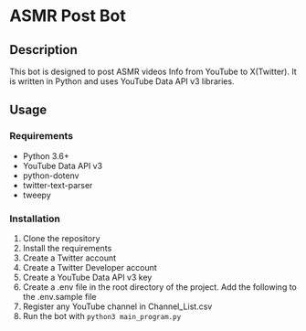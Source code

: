 # ASMR Post Bot
## Description
This bot is designed to post ASMR videos Info from YouTube to X(Twitter). 
It is written in Python and uses YouTube Data API v3 libraries.
## Usage
### Requirements
* Python 3.6+
* YouTube Data API v3
* python-dotenv
* twitter-text-parser
* tweepy

### Installation
1. Clone the repository
2. Install the requirements
3. Create a Twitter account
4. Create a Twitter Developer account
5. Create a YouTube Data API v3 key
6. Create a .env file in the root directory of the project. Add the following to the .env.sample file
7. Register any YouTube channel in Channel_List.csv
8. Run the bot with `python3 main_program.py`



